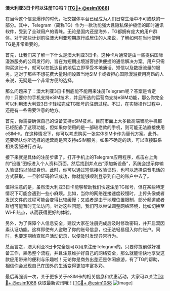 **澳大利亚3日卡可以注册TG吗？[[TG💪+ @esim1088](https://t.me/s/esim1088)]**

在当今这个信息爆炸的时代，社交媒体平台已经成为人们日常生活中不可或缺的一部分。其中，Telegram（简称TG）作为一款功能强大且隐私保护极佳的即时通讯软件，受到了全球用户的青睐。无论是国内还是海外，TG都拥有庞大的用户群体。对于那些计划前往澳大利亚短期旅行或居住的人来说，了解如何在当地使用TG是非常重要的。

首先，让我们来了解一下什么是澳大利亚3日卡。这种卡片通常是由一些提供国际漫游服务的公司发行的，旨在为短期出境游客提供便捷的通信解决方案。用户只需购买这张卡，就可以在抵达目的地后立即享受本地通话、短信以及数据流量的服务。这对于那些不想花费大量时间设置当地SIM卡或者担心国际漫游费用高昂的人来说，无疑是一个非常方便的选择。

那么问题来了：澳大利亚3日卡到底能不能用来注册Telegram呢？答案是肯定的！只要你的手机支持eSIM技术，并且所选的运营商支持eSIM功能，那么你完全可以利用澳大利亚3日卡轻松完成TG账号的注册过程。不过，在实际操作过程中，还是有一些需要注意的地方。

首先，你需要确保自己的设备支持eSIM技术。目前市面上大多数高端智能手机都已经配备了这项功能，但如果你使用的是一部较老款的手机，则可能无法直接使用eSIM卡。在这种情况下，你可以考虑购买一张实体SIM卡作为替代方案。此外，还要确认你所选择的运营商是否支持eSIM服务。如果不确定的话，可以直接联系相关客服进行咨询。

接下来就是具体的注册步骤了。打开手机上的Telegram应用程序，点击右上角的“设置”图标进入个人资料页面。然后找到并点击“添加新设备”，系统会提示你输入验证码以验证身份。此时，你可以通过短信接收验证码，也可以选择语音电话的方式获取。一旦验证码验证成功，你就能够顺利登录到自己的账户中去了。

值得注意的是，虽然澳大利亚3日卡能够帮助我们快速注册TG账号，但在某些特定情况下可能会遇到一些小麻烦。比如，当你的网络连接速度较慢时，上传头像或者发送文件的过程可能会变得比较缓慢；又或者是由于地理位置限制，部分频道或者群组可能暂时无法访问。针对这些问题，我们可以尝试调整网络环境，比如切换至Wi-Fi热点，从而获得更好的体验。

另外，为了保障个人信息安全，建议大家在注册完成后及时修改密码，并开启双因素认证功能。这样即使有人盗取了你的账号信息，也无法轻易侵入你的账户。同时，也要定期检查账户活动记录，以便及时发现异常行为。

总而言之，澳大利亚3日卡完全是可以用来注册Telegram的。只要你提前做好准备工作，熟悉整个流程，并且注意维护好自己的网络安全，那么就能愉快地享受这款应用带来的便利与乐趣啦！无论你是商务出差还是休闲旅游，有了TG的帮助，相信你会发现自己在国外的生活变得更加丰富多彩。

最后再强调一次，关于更多关于eSIM卡的相关信息和优惠活动，大家可以关注[TG💪+ @esim1088](https://t.me/s/esim1088) 获取最新资讯哦！[[TG💪+ @esim1088](https://t.me/s/esim1088) ![Image](https://i.postimg.cc/4NQfJmqS/Snipaste-2025-05-13-00-14-12.png)]